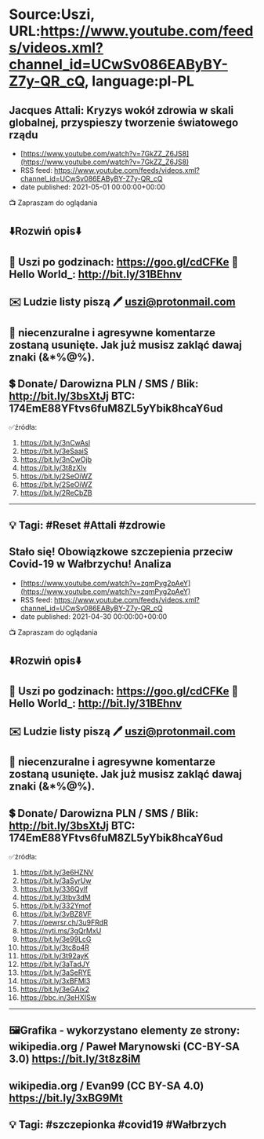 # Source:Uszi, URL:https://www.youtube.com/feeds/videos.xml?channel_id=UCwSv086EAByBY-Z7y-QR_cQ, language:pl-PL

## Jacques Attali: Kryzys wokół zdrowia w skali globalnej, przyspieszy tworzenie światowego rządu
 - [https://www.youtube.com/watch?v=7GkZZ_Z6JS8](https://www.youtube.com/watch?v=7GkZZ_Z6JS8)
 - RSS feed: https://www.youtube.com/feeds/videos.xml?channel_id=UCwSv086EAByBY-Z7y-QR_cQ
 - date published: 2021-05-01 00:00:00+00:00

📺 Zapraszam do oglądania

⬇️Rozwiń opis⬇️
------------------------------------------------------------
👀 Uszi po godzinach: https://goo.gl/cdCFKe
👀 Hello World_: http://bit.ly/31BEhnv
------------------------------------------------------------
✉️ Ludzie listy piszą 
🖊️ uszi@protonmail.com
------------------------------------------------------------
👺 niecenzuralne i agresywne komentarze zostaną usunięte.  Jak już musisz zakląć dawaj znaki (&*%@%).
------------------------------------------------------------
💲 Donate/ Darowizna
PLN / SMS / Blik: http://bit.ly/3bsXtJj
BTC: 174EmE88YFtvs6fuM8ZL5yYbik8hcaY6ud
-------------------------------------------------------------
✅źródła:
1. https://bit.ly/3nCwAsl
2. https://bit.ly/3eSaaiS
3. https://bit.ly/3nCwOjb
4. https://bit.ly/3t8zXIv
5. https://bit.ly/2SeOiWZ
6. https://bit.ly/2SeOiWZ
7. https://bit.ly/2ReCbZB
---------------------------------------------------------------
💡 Tagi: #Reset #Attali #zdrowie
--------------------------------------------------------------

## Stało się! Obowiązkowe szczepienia przeciw Covid-19 w Wałbrzychu! Analiza
 - [https://www.youtube.com/watch?v=zqmPyg2pAeY](https://www.youtube.com/watch?v=zqmPyg2pAeY)
 - RSS feed: https://www.youtube.com/feeds/videos.xml?channel_id=UCwSv086EAByBY-Z7y-QR_cQ
 - date published: 2021-04-30 00:00:00+00:00

📺 Zapraszam do oglądania

⬇️Rozwiń opis⬇️
------------------------------------------------------------
👀 Uszi po godzinach: https://goo.gl/cdCFKe
👀 Hello World_: http://bit.ly/31BEhnv
------------------------------------------------------------
✉️ Ludzie listy piszą 
🖊️ uszi@protonmail.com
------------------------------------------------------------
👺 niecenzuralne i agresywne komentarze zostaną usunięte.  Jak już musisz zakląć dawaj znaki (&*%@%).
------------------------------------------------------------
💲 Donate/ Darowizna
PLN / SMS / Blik: http://bit.ly/3bsXtJj
BTC: 174EmE88YFtvs6fuM8ZL5yYbik8hcaY6ud
-------------------------------------------------------------
✅źródła:
1. https://bit.ly/3e6HZNV
2. https://bit.ly/3aSyrUw
3. https://bit.ly/336Qylf
4. https://bit.ly/3tbv3dM
5. https://bit.ly/332Ymof
6. https://bit.ly/3vBZ8VF
7. https://pewrsr.ch/3u9FRdR
8. https://nyti.ms/3gQrMxU
9. https://bit.ly/3e99LcG
10. https://bit.ly/3tc8p4R
11. https://bit.ly/3t92ayK
12. https://bit.ly/3aTadJY
13. https://bit.ly/3aSeRYE
14. https://bit.ly/3xBFMl3
15. https://bit.ly/3eGAix2
16. https://bbc.in/3eHXISw
---------------------------------------------------------------
🖼Grafika - wykorzystano elementy ze strony: 
wikipedia.org / Paweł Marynowski (CC-BY-SA 3.0)
https://bit.ly/3t8z8iM
---
wikipedia.org / Evan99 (CC BY-SA 4.0)
https://bit.ly/3xBG9Mt
---------------------------------------------------------------
💡 Tagi: #szczepionka #covid19 #Wałbrzych
--------------------------------------------------------------

